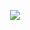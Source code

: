 <p align="center">
  <img src="https://github.com/user-attachments/assets/d69434aa-248a-41f9-b5db-7e6922ed9dea">
</p>
